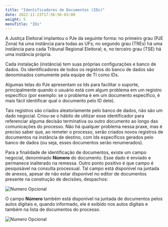 ```yaml
---
title: "Identificadores de Documentos (IDs)"
date: 2022-11-23T17:56:56-03:00
weight: 5
menuTitle: "IDs"
---
```


A Justiça Eleitoral implantou o PJe da seguinte forma: no primeiro grau (PJE Zona) há uma instância para todas as UFs; no segundo grau (TREs) há uma instância para cada Tribunal Regional Eleitoral; e, no terceiro grau (TSE) há uma instância própria.

Cada instalação (instância) tem suas próprias configurações e banco de dados. Os identificadores de todos os registros do banco de dados são denominados comumente pela equipe de TI como IDs. 

Algumas telas do PJe apresentam os Ids para facilitar o suporte, principalmente quando o usuário está com algum problema em um registro específico (por exemplo: se o problema é em um documento específico, é mais fácil identificar qual o documento pelo ID dele).

Tais registros são criados aleatoriamente pelo banco de dados, não são um dado negocial. Criou-se o hábito de utilizar esse identificador para referenciar alguma decisão terminativa ou outro documento ao longo das comunicações do processo. Não há qualquer problema nessa praxe, mas é preciso saber que, ao remeter o processo, serão criados novos registros de documentos na instância de destino, com Ids específicos gerados pelo banco de dados (ou seja, esses documentos serão renumerados).

Para a finalidade de identificação de documentos, existe um campo negocial, denominado **Número** do documento. Esse dado é enviado e permanece inalterado na remessa. Outro ponto positivo é que campo é pesquisável na consulta processual. Tal campo está disponível na juntada de anexos, apesar de não estar disponível no editor de documentos presente na construção de decisões, despachos:

![Numero Opcional](/imagens/numero_opcional.jpg)

O campo **Número** também está disponível na juntada de documentos pelos autos digitais e, quando informado, ele é exibido nos autos digitais e também na lista de documentos do processo.

![Numero Opcional](/imagens/numero_opcional_2.png)
